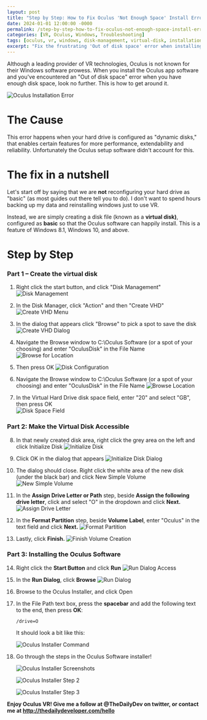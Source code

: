 ```yaml
---
layout: post
title: "Step by Step: How to Fix Oculus 'Not Enough Space' Install Error"
date: 2024-01-01 12:00:00 -0000
permalink: /step-by-step-how-to-fix-oculus-not-enough-space-install-error/
categories: [VR, Oculus, Windows, Troubleshooting]
tags: [oculus, vr, windows, disk-management, virtual-disk, installation]
excerpt: "Fix the frustrating 'Out of disk space' error when installing Oculus software on Windows, even when you have plenty of space available."
---
```


Although a leading provider of VR technologies, Oculus is not known for their Windows software prowess. When you install the Oculus app software and you've encountered an "Out of disk space" error when you have enough disk space, look no further. This is how to get around it.

![Oculus Installation Error](/assets/images/step-by-step-how-to-fix-oculus-not-enough-space-install-error/2020-03-08_20-29-01.png)

# The Cause

This error happens when your hard drive is configured as "dynamic disks," that enables certain features for more performance, extendability and reliability. Unfortunately the Oculus setup software didn't account for this.

# The fix in a nutshell

Let's start off by saying that we are **not** reconfiguring your hard drive as "basic" (as most guides out there tell you to do). I don't want to spend hours backing up my data and reinstalling windows just to use VR.

Instead, we are simply creating a disk file (known as a **virtual disk)**, configured as **basic** so that the Oculus software can happily install. This is a feature of Windows 8.1, Windows 10, and above.

# Step by Step

### Part 1 – Create the virtual disk

1. Right click the start button, and click "Disk Management"
   ![Disk Management](/assets/images/step-by-step-how-to-fix-oculus-not-enough-space-install-error/2020-03-08_20-59-01.png)

2. In the Disk Manager, click "Action" and then "Create VHD"
   ![Create VHD Menu](/assets/images/step-by-step-how-to-fix-oculus-not-enough-space-install-error/2020-03-08_20-29-50.png)

3. In the dialog that appears click "Browse" to pick a spot to save the disk
   ![Create VHD Dialog](/assets/images/step-by-step-how-to-fix-oculus-not-enough-space-install-error/2020-03-08_20-31-46-2.png)

4. Navigate the Browse window to C:\Oculus Software (or a spot of your choosing) and enter "OculusDisk" in the File Name
   ![Browse for Location](/assets/images/step-by-step-how-to-fix-oculus-not-enough-space-install-error/2020-03-08_20-31-08.png)

5. Then press OK
   ![Disk Configuration](/assets/images/step-by-step-how-to-fix-oculus-not-enough-space-install-error/2020-03-08_20-31-46-2-1-324x400.png)

6. Navigate the Browse window to C:\Oculus Software (or a spot of your choosing) and enter "OculusDisk" in the File Name
   ![Browse Location](/assets/images/step-by-step-how-to-fix-oculus-not-enough-space-install-error/2020-03-08_20-32-16.png)

7. In the Virtual Hard Drive disk space field, enter "20" and select "GB", then press OK  
   ![Disk Space Field](/assets/images/step-by-step-how-to-fix-oculus-not-enough-space-install-error/2020-03-08_20-32-27.png)

### Part 2: Make the Virtual Disk Accessible

8. In that newly created disk area, right click the grey area on the left and click Initialize Disk
   ![Initialize Disk](/assets/images/step-by-step-how-to-fix-oculus-not-enough-space-install-error/2020-03-08_20-32-37.png)

9. Click OK in the dialog that appears
   ![Initialize Disk Dialog](/assets/images/step-by-step-how-to-fix-oculus-not-enough-space-install-error/2020-03-08_20-32-44.png)

10. The dialog should close. Right click the white area of the new disk (under the black bar) and click New Simple Volume
    ![New Simple Volume](/assets/images/step-by-step-how-to-fix-oculus-not-enough-space-install-error/2020-03-08_20-32-51.png)

11. In the **Assign Drive Letter or Path** step, beside **Assign the following drive letter**, click and select "O" in the dropdown and click **Next.**
    ![Assign Drive Letter](/assets/images/step-by-step-how-to-fix-oculus-not-enough-space-install-error/2020-03-08_20-33-07.png)

12. In the **Format Partition** step, beside **Volume Label**, enter "Oculus" in the text field and click **Next.**
    ![Format Partition](/assets/images/step-by-step-how-to-fix-oculus-not-enough-space-install-error/2020-03-08_20-33-26.png)

13. Lastly, click **Finish.**
    ![Finish Volume Creation](/assets/images/step-by-step-how-to-fix-oculus-not-enough-space-install-error/2020-03-08_20-33-31.png)

### Part 3: Installing the Oculus Software

14. Right click the **Start Button** and click **Run**
    ![Run Dialog Access](/assets/images/step-by-step-how-to-fix-oculus-not-enough-space-install-error/2020-03-08_20-34-26.png)

15. In the **Run Dialog**, click **Browse**
    ![Run Dialog](/assets/images/step-by-step-how-to-fix-oculus-not-enough-space-install-error/2020-03-08_21-08-39.png)

16. Browse to the Oculus Installer, and click Open

17. In the File Path text box, press the **spacebar** and add the following text to the end, then press **OK**:
    ```
    /drive=O
    ```

    It should look a bit like this:

    ![Oculus Installer Command](/assets/images/step-by-step-how-to-fix-oculus-not-enough-space-install-error/2020-03-08_20-35-16-2.png)

18. Go through the steps in the Oculus Software installer!

    ![Oculus Installer Screenshots](/assets/images/step-by-step-how-to-fix-oculus-not-enough-space-install-error/2020-03-08_20-35-37.png)
    
    ![Oculus Installer Step 2](/assets/images/step-by-step-how-to-fix-oculus-not-enough-space-install-error/2020-03-08_20-35-40.png)
    
    ![Oculus Installer Step 3](/assets/images/step-by-step-how-to-fix-oculus-not-enough-space-install-error/2020-03-08_20-35-45.png)

**Enjoy Oculus VR! Give me a follow at @TheDailyDev on twitter, or contact me at <a href="https://web.archive.org/web/20210301101200/http://thedailydeveloper.com/hello">http://thedailydeveloper.com/hello</a>**
